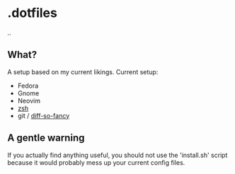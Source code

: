 # .dotfiles

..

## What?

A setup based on my current likings.
Current setup:

* Fedora
* Gnome
* Neovim
* [zsh](https://thevaluable.dev/zsh-install-configure/)
* git / [diff-so-fancy](https://github.com/so-fancy/diff-so-fancy)

## A gentle warning

If you actually find anything useful, you should not use the 'install.sh' script because it would probably mess up your current config files.
